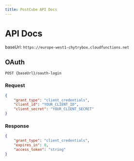 ```yaml
---
title: PostCube API Docs
---
```


# API Docs

baseUrl: `https://europe-west1-chytrybox.cloudfunctions.net`

## OAuth

`POST {baseUrl}/oauth-login`

### Request
```json
{
    "grant_type": "client_credentials",
    "client_id": "YOUR_CLIENT_ID",
    "client_secret": "YOUR_CLIENT_SECRET"
}
```

### Response
```json
{
    "grant_type": "client_credentials",
    "expires_in": 0,
    "access_token": "string"
}
```
